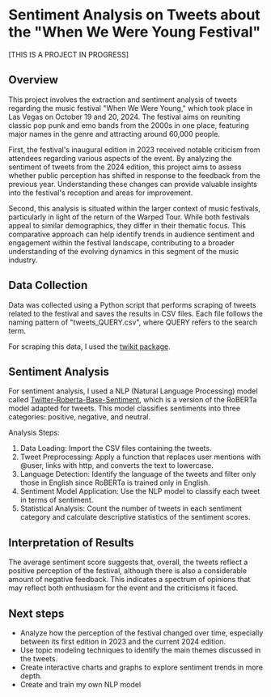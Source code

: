 # Sentiment Analysis on Tweets about the "When We Were Young Festival"

[THIS IS A PROJECT IN PROGRESS]

## Overview
This project involves the extraction and sentiment analysis of tweets regarding the music festival "When We Were Young," which took place in Las Vegas on October 19 and 20, 2024. The festival aims on reuniting classic pop punk and emo bands from the 2000s in one place, featuring major names in the genre and attracting around 60,000 people.


 First, the festival's inaugural edition in 2023 received notable criticism from attendees regarding various aspects of the event. By analyzing the sentiment of tweets from the 2024 edition, this project aims to assess whether public perception has shifted in response to the feedback from the previous year. Understanding these changes can provide valuable insights into the festival's reception and areas for improvement.

 Second, this analysis is situated within the larger context of music festivals, particularly in light of the return of the Warped Tour. While both festivals appeal to similar demographics, they differ in their thematic focus. This comparative approach can help identify trends in audience sentiment and engagement within the festival landscape, contributing to a broader understanding of the evolving dynamics in this segment of the music industry.

 ## Data Collection
 Data was collected using a Python script that performs scraping of tweets related to the festival and saves the results in CSV files. Each file follows the naming pattern of "tweets_QUERY.csv", where QUERY refers to the search term.

For scraping this data, I used the [twikit package](https://twikit.readthedocs.io/en/latest/twikit.html).

 ## Sentiment Analysis
For sentiment analysis, I used a NLP (Natural Language Processing) model called [Twitter-Roberta-Base-Sentiment](https://huggingface.co/cardiffnlp/twitter-roberta-base-sentiment), which is a version of the RoBERTa model adapted for tweets. This model classifies sentiments into three categories: positive, negative, and neutral.

Analysis Steps:
1. Data Loading: Import the CSV files containing the tweets.
2. Tweet Preprocessing: Apply a function that replaces user mentions with @user, links with http, and converts the text to lowercase.
3. Language Detection: Identify the language of the tweets and filter only those in English since RoBERTa is trained only in English.
4. Sentiment Model Application: Use the NLP model to classify each tweet in terms of sentiment.
5. Statistical Analysis: Count the number of tweets in each sentiment category and calculate descriptive statistics of the sentiment scores.


## Interpretation of Results
The average sentiment score suggests that, overall, the tweets reflect a positive perception of the festival, although there is also a considerable amount of negative feedback. This indicates a spectrum of opinions that may reflect both enthusiasm for the event and the criticisms it faced.

## Next steps
- Analyze how the perception of the festival changed over time, especially between its first edition in 2023 and the current 2024 edition.
- Use topic modeling techniques to identify the main themes discussed in the tweets.
- Create interactive charts and graphs to explore sentiment trends in more depth.
- Create and train my own NLP model